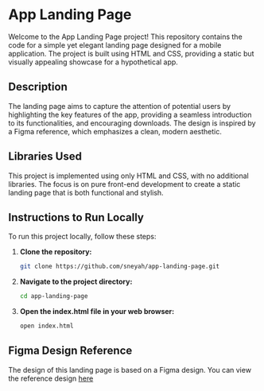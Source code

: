 # App Landing Page

Welcome to the App Landing Page project! This repository contains the code for a simple yet elegant landing page designed for a mobile application. The project is built using HTML and CSS, providing a static but visually appealing showcase for a hypothetical app.

## Description

The landing page aims to capture the attention of potential users by highlighting the key features of the app, providing a seamless introduction to its functionalities, and encouraging downloads. The design is inspired by a Figma reference, which emphasizes a clean, modern aesthetic.

## Libraries Used

This project is implemented using only HTML and CSS, with no additional libraries. The focus is on pure front-end development to create a static landing page that is both functional and stylish.

## Instructions to Run Locally

To run this project locally, follow these steps:

1. **Clone the repository:**
   ```bash
   git clone https://github.com/sneyah/app-landing-page.git
2. **Navigate to the project directory:**
   ```bash
   cd app-landing-page
3. **Open the index.html file in your web browser:**
   ```bash
   open index.html


## Figma Design Reference
The design of this landing page is based on a Figma design. You can view the reference design [here](https://www.figma.com/design/5P8i5dnGiQfWvYMwSPajxk/App-Landing-Page-Finance-Bank-Money-(Community)?node-id=1-29&t=BYYY04KTmDG3vvn6-0)

